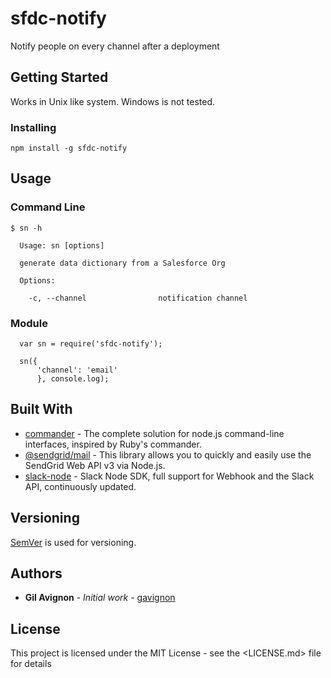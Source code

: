 # sfdc-notify
Notify people on every channel after a deployment

## Getting Started

Works in Unix like system. Windows is not tested.

### Installing

```
npm install -g sfdc-notify
```

## Usage

### Command Line

```
$ sn -h

  Usage: sn [options]

  generate data dictionary from a Salesforce Org

  Options:

    -c, --channel                notification channel
```

### Module

```
  var sn = require('sfdc-notify');

  sn({
      'channel': 'email'
      }, console.log);
```

## Built With

- [commander](https://github.com/tj/commander.js/) - The complete solution for node.js command-line interfaces, inspired by Ruby's commander.
- [@sendgrid/mail](https://github.com/sendgrid/sendgrid-nodejs) - This library allows you to quickly and easily use the SendGrid Web API v3 via Node.js.
- [slack-node](https://github.com/clonn/slack-node-sdk) - Slack Node SDK, full support for Webhook and the Slack API, continuously updated.


## Versioning

[SemVer](http://semver.org/) is used for versioning.

## Authors

- **Gil Avignon** - _Initial work_ - [gavignon](https://github.com/gavignon)

## License

This project is licensed under the MIT License - see the <LICENSE.md> file for details
